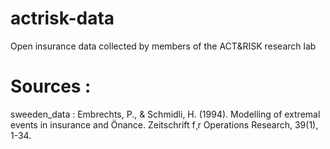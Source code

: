 # actrisk-data
Open insurance data collected by members of the ACT&amp;RISK research lab




# Sources : 

sweeden_data :
Embrechts, P., & Schmidli, H. (1994). Modelling of extremal events in
insurance and Önance. Zeitschrift f¸r Operations Research, 39(1), 1-34.

